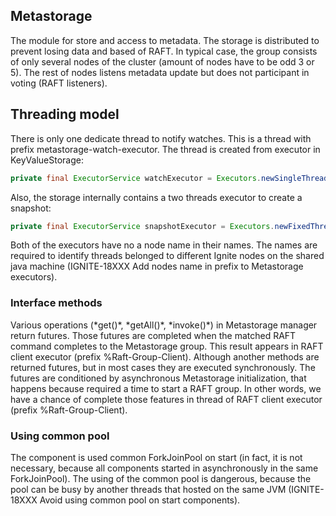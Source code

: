 <h2>Metastorage</h2>
The module for store and access to metadata.
The storage is distributed to prevent losing data and based of RAFT. In typical case, the group consists of only several nodes of the cluster (amount of nodes have to be odd 3 or 5). The rest of nodes listens metadata update but does not participant in voting (RAFT listeners).

<h2>Threading model</h2>

There is only one dedicate thread to notify watches. This is a thread with prefix metastorage-watch-executor.
The thread is created from executor in KeyValueStorage:
```java
private final ExecutorService watchExecutor = Executors.newSingleThreadExecutor(new NamedThreadFactory("metastorage-watch-executor", LOG));
```
Also, the storage internally contains a two threads executor to create a snapshot:
```java
private final ExecutorService snapshotExecutor = Executors.newFixedThreadPool(2, new NamedThreadFactory("metastorage-snapshot-executor", LOG));
```
Both of the executors have no a node name in their names. The names are required to identify threads belonged to different Ignite nodes on the shared java machine (IGNITE-18XXX Add nodes name in prefix to Metastorage executors).

<h3>Interface methods</h3>
Various operations (*get()*, *getAll()*, *invoke()*) in Metastorage manager return futures. Those futures are completed when the matched RAFT command completes to the Metastorage group. This result appears in  RAFT client executor (prefix <NODE_NAME>%Raft-Group-Client).
Although another methods are returned futures, but in most cases they are executed synchronously. The futures are conditioned by asynchronous Metastorage initialization, that happens because required a time to start a RAFT group. In other words, we have a chance of complete those features in thread of RAFT client executor (prefix <NODE_NAME>%Raft-Group-Client).

<h3>Using common pool</h3>
The component is used common ForkJoinPool on start (in fact, it is not necessary, because all components started in asynchronously in the same ForkJoinPool). The using of the common pool is dangerous, because the pool can be busy by another threads that hosted on the same JVM (IGNITE-18XXX Avoid using common pool on start components).
